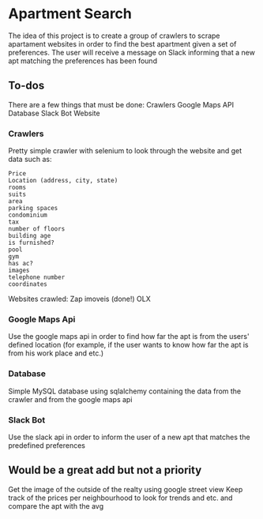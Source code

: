 # Apartment Search

The idea of this project is to create a group of crawlers to scrape apartament websites in order to find the best apartment given a set of preferences. The user will receive a message on Slack informing that a new apt matching the preferences has been found

## To-dos

There are a few things that must be done:
	Crawlers
	Google Maps API
	Database
	Slack Bot
	Website


### Crawlers

Pretty simple crawler with selenium to look through the website and get data such as:

    Price
    Location (address, city, state)
    rooms
    suits
    area
    parking spaces
    condominium
    tax
    number of floors
    building age
    is furnished?
    pool
    gym
    has ac?
    images
    telephone number
    coordinates

Websites crawled:
	Zap imoveis (done!)
	OLX


### Google Maps Api

Use the google maps api in order to find how far the apt is from the users' defined location
(for example, if the user wants to know how far the apt is from his work place and etc.)

### Database

Simple MySQL database using sqlalchemy containing the data from the crawler and from the google maps api

### Slack Bot

Use the slack api in order to inform the user of a new apt that matches the predefined preferences


## Would be a great add but not a priority

Get the image of the outside of the realty using google street view
Keep track of the prices per neighbourhood to look for trends and etc. and compare the apt with the avg